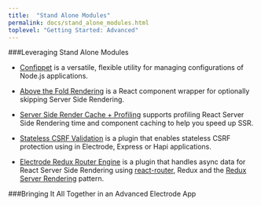 ```yaml
---
title:  "Stand Alone Modules"
permalink: docs/stand_alone_modules.html
toplevel: "Getting Started: Advanced"
---
```


###Leveraging Stand Alone Modules

*  [Confippet](confippet.html) is a versatile, flexible utility for managing configurations of Node.js applications.

*  [Above the Fold Rendering](above_fold_rendering.html) is a React component wrapper for optionally skipping Server Side Rendering.

*  [Server Side Render Cache + Profiling](server_side_render_cache.html) supports profiling React Server Side Rendering time and component caching to help you speed up SSR.

*  [Stateless CSRF Validation](stateless_csrf_validation.html) is a plugin that enables stateless CSRF protection using in Electrode, Express or Hapi applications.

*  [Electrode Redux Router Engine](redux_router_engine.html) is a plugin that handles async data for React Server Side Rendering using [react-router](https://github.com/ReactTraining/react-router), Redux and the [Redux Server Rendering](http://redux.js.org/docs/recipes/ServerRendering.html) pattern.

###Bringing It All Together in an Advanced Electrode App
